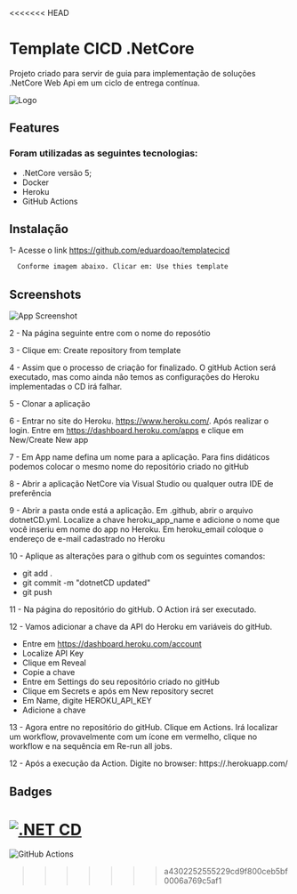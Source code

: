 <<<<<<< HEAD


# Template CICD .NetCore

Projeto criado para servir de guia para implementação de soluções .NetCore Web Api em um ciclo de entrega contínua. 





 ![Logo](https://miro.medium.com/max/800/1*jPpc7KUl1OgsjvdkY6DuQQ.png)




## Features

### Foram utilizadas as seguintes tecnologias:

- .NetCore versão 5;
- Docker
- Heroku
- GitHub Actions




## Instalação

1- Acesse o link https://github.com/eduardoao/templatecicd


```bash
  Conforme imagem abaixo. Clicar em: Use thies template  
```
    
## Screenshots

![App Screenshot](https://via.placeholder.com/468x300?text=App+Screenshot+Here)


2 - Na página seguinte entre com o nome do reposótio

3 - Clique em: Create repository from template

4 - Assim que o processo de criação for finalizado. O gitHub Action será executado, mas como ainda não temos as configurações do Heroku implementadas o CD irá falhar.

5 - Clonar a aplicação

6 - Entrar no site do Heroku. https://www.heroku.com/. Após realizar o login. Entre em https://dashboard.heroku.com/apps e clique em New/Create New app

7 - Em App name defina um nome para a aplicação. Para fins didáticos podemos colocar o mesmo nome do repositório criado no gitHub

8 - Abrir a aplicação NetCore via Visual Studio ou qualquer outra IDE de preferência

9 - Abrir a pasta onde está a aplicação. Em .github, abrir o arquivo dotnetCD.yml. Localize a chave heroku_app_name e adicione o nome que você inseriu em nome do app no Heroku. Em heroku_email coloque o endereço de e-mail cadastrado no Heroku

10 - Aplique as alterações para o github com os seguintes comandos:
- git add .
- git commit -m "dotnetCD updated" 
- git push

11 - Na página do repositório do gitHub. O Action irá ser executado.

12 - Vamos adicionar a chave da API do Heroku em variáveis do gitHub. 
- Entre em https://dashboard.heroku.com/account
- Localize API Key 
- Clique em Reveal
- Copie a chave
- Entre em Settings do seu repositório criado no gitHub
- Clique em Secrets e após em New repository secret
- Em Name, digite HEROKU_API_KEY
- Adicione a chave

13 - Agora entre no repositório do gitHub. Clique em Actions. Irá localizar um workflow, provavelmente com um ícone em vermelho, clique no workflow e na sequência em Re-run all jobs. 

  





12 - Após a execução da Action. Digite no browser: https://<nome do app criado no heroku>.herokuapp.com/


## Badges

[![.NET CD](https://github.com/eduardoao/testandotemplatecicd/actions/workflows/dotnetCD.yml/badge.svg)](https://github.com/eduardoao/testandotemplatecicd/actions/workflows/dotnetCD.yml)
=======
![GitHub Actions](https://img.shields.io/badge/githubactions-%232671E5.svg?style=for-the-badge&logo=githubactions&logoColor=white)
>>>>>>> a4302252555229cd9f800ceb5bf0006a769c5af1

